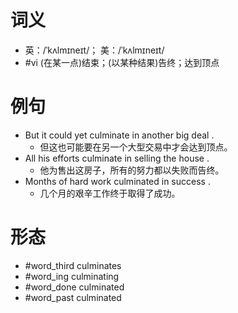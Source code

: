 # 词义
- 英：/ˈkʌlmɪneɪt/； 美：/ˈkʌlmɪneɪt/
- #vi (在某一点)结束；(以某种结果)告终；达到顶点
# 例句
- But it could yet culminate in another big deal .
	- 但这也可能要在另一个大型交易中才会达到顶点。
- All his efforts culminate in selling the house .
	- 他为售出这房子，所有的努力都以失败而告终。
- Months of hard work culminated in success .
	- 几个月的艰辛工作终于取得了成功。
# 形态
- #word_third culminates
- #word_ing culminating
- #word_done culminated
- #word_past culminated
